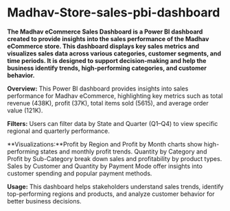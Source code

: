 # Madhav-Store-sales-pbi-dashboard
**The Madhav eCommerce Sales Dashboard is a Power BI dashboard created to provide insights into the sales performance of the Madhav eCommerce store. This dashboard displays key sales metrics and visualizes sales data across various categories, customer segments, and time periods. It is designed to support decision-making and help the business identify trends, high-performing categories, and customer behavior.**

**Overview:** This Power BI dashboard provides insights into sales performance for Madhav eCommerce, highlighting key metrics such as total revenue (438K), profit (37K), total items sold (5615), and average order value (121K).

**Filters:** Users can filter data by State and Quarter (Q1–Q4) to view specific regional and quarterly performance.

**Visualizations:**Profit by Region and Profit by Month charts show high-performing states and monthly profit trends.
Quantity by Category and Profit by Sub-Category break down sales and profitability by product types.
Sales by Customer and Quantity by Payment Mode offer insights into customer spending and popular payment methods.

**Usage:** This dashboard helps stakeholders understand sales trends, identify top-performing regions and products, and analyze customer behavior for better business decisions.

